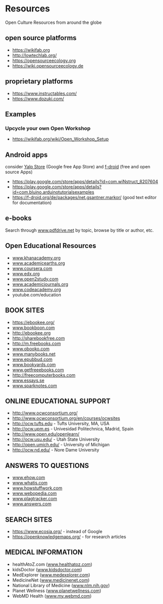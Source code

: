 # Resources
Open Culture Resources from around the globe

## open source platforms
- https://wikifab.org
- http://lowtechlab.org/
- https://opensourceecology.org
- https://wiki.opensourceecology.de 

## proprietary platforms
- https://www.instructables.com/
- https://www.dozuki.com/

## Examples
### Upcycle your own Open Workshop
- https://wikifab.org/wiki/Open_Workshop_Setup


## Android apps
consider [Yalp Store](https://f-droid.org/en/packages/com.github.yeriomin.yalpstore/) (Google free App Store)
and [f-droid](https://f-droid.org) (free and open source Apps)

- https://play.google.com/store/apps/details?id=com.wiNstruct_8207604
- https://play.google.com/store/apps/details?id=com.bluino.arduinotutorialsexamples
- https://f-droid.org/de/packages/net.gsantner.markor/ (good text editor for documentation)


## e-books 
Search through www.pdfdrive.net by topic, browse by title or author, etc.


## Open Educational Resources

- www.khanacademy.org
- www.academicearths.org
- www.coursera.com
- www.edx.org
- www.open2study.com
- www.academicjournals.org 
- www.codeacademy.org
- youtube.com/education


## BOOK SITES
- https://ebookee.org/
- www.bookboon.com
- http://ebookee.org
- http://sharebookfree.com
- http://m.freebooks.com
- www.obooko.com
- www.manybooks.net
- www.epubbud.com
- www.bookyards.com
- www.getfreeebooks.com
- http://freecomputerbooks.com
- www.essays.se
- www.sparknotes.com


## ONLINE EDUCATIONAL SUPPORT
- http://www.ocwconsortium.org/
- http://www.ocwconsortium.org/en/courses/ocwsites
- http://ocw.tufts.edu - Tufts University, MA, USA
- http://ocw.upm.es - Univesidad Politechnica, Madrid, Spain
- http://www.open.edu/openlearn/
- http://ocw.usu.edu/ - Utah State University
- http://open.umich.edu/ - University of Michigan
- http://ocw.nd.edu/ - Nore Dame University


## ANSWERS TO QUESTIONS
- www.ehow.com
- www.whatis.com
- www.howstuffwork.com
- www.webopedia.com
- www.plagtracker.com
- www.answers.com


## SEARCH SITES
- https://www.ecosia.org/ - instead of Google
- https://openknowledgemaps.org/ - for research articles


## MEDICAL INFORMATION
- healthAtoZ.com (www.healthatoz.com)
- kidsDoctor (www.kidsdoctor.com)
- MedExplorer (www.medexplorer.com)
- MedicineNet (www.medicinenet.com)
- National Library of Medicine (www.nlm.nih.gov)
- Planet Wellness (www.planetwellness.com)
- WebMD Health (www.my.webmd.com)


